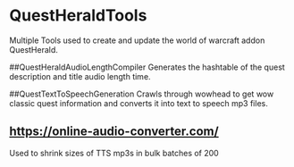 # QuestHeraldTools
Multiple Tools used to create and update the world of warcraft addon QuestHerald.

##QuestHeraldAudioLengthCompiler
Generates the hashtable of the quest description and title audio length time.


##QuestTextToSpeechGeneration
Crawls through wowhead to get wow classic quest information and converts it into text to speech mp3 files.

## https://online-audio-converter.com/
Used to shrink sizes of TTS mp3s in bulk batches of 200